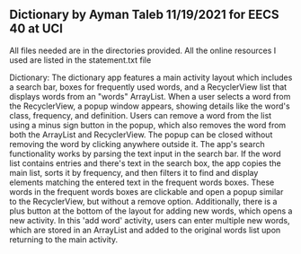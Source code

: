 ## Dictionary by Ayman Taleb 11/19/2021 for EECS 40 at UCI

All files needed are in the directories provided. 
All the online resources I used are listed in the statement.txt file



Dictionary:
The dictionary app features a main activity layout which includes a search bar, boxes for frequently used words, and a RecyclerView list that displays words from an "words" ArrayList. 
When a user selects a word from the RecyclerView, a popup window appears, showing details like the word's class, frequency, and definition. 
Users can remove a word from the list using a minus sign button in the popup, which also removes the word from both the ArrayList and RecyclerView.
The popup can be closed without removing the word by clicking anywhere outside it. The app's search functionality works by parsing the text input in the search bar. 
If the word list contains entries and there's text in the search box, the app copies the main list, sorts it by frequency, and then filters it to find and display elements matching the entered text in the frequent words boxes. 
These words in the frequent words boxes are clickable and open a popup similar to the RecyclerView, but without a remove option. Additionally, there is a plus button at the bottom of the layout for adding new words, which opens a new activity. In this 'add word' activity, users can enter multiple new words, which are stored in an ArrayList and added to the original words list upon returning to the main activity.
